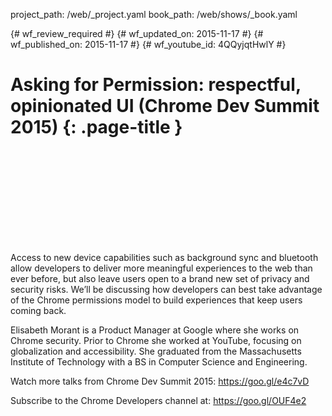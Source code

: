 project_path: /web/_project.yaml
book_path: /web/shows/_book.yaml

{# wf_review_required #}
{# wf_updated_on: 2015-11-17 #}
{# wf_published_on: 2015-11-17 #}
{# wf_youtube_id: 4QQyjqtHwlY #}

# Asking for Permission: respectful, opinionated UI (Chrome Dev Summit 2015) {: .page-title }


<div class="video-wrapper">
  <iframe class="devsite-embedded-youtube-video" data-video-id="4QQyjqtHwlY"
          data-autohide="1" data-showinfo="0" frameborder="0" allowfullscreen>
  </iframe>
</div>


Access to new device capabilities such as background sync and bluetooth allow developers to deliver more meaningful experiences to the web than ever before, but also leave users open to a brand new set of privacy and security risks. We’ll be discussing how developers can best take advantage of the Chrome permissions model to build experiences that keep users coming back.

Elisabeth Morant is a Product Manager at Google where she works on Chrome security. Prior to Chrome she worked at YouTube, focusing on globalization and accessibility. She graduated from the Massachusetts Institute of Technology with a BS in Computer Science and Engineering.

Watch more talks from Chrome Dev Summit 2015: https://goo.gl/e4c7vD

Subscribe to the Chrome Developers channel at: https://goo.gl/OUF4e2
